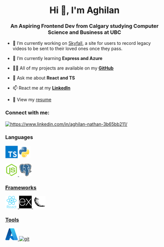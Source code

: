 <h1 align="center">Hi 👋, I'm Aghilan</h1>
<h3 align="center">An Aspiring Frontend Dev from Calgary studying Computer Science and Business at UBC</h3>

- 🔭 I’m currently working on [Skyfall](https://github.com/aghilann/Skyfall), a site for users to record legacy videos to be sent to their loved ones once they pass. 

- 🌱 I’m currently learning **Express and Azure**

- 👨‍💻 All of my projects are available on my **[GitHub](https://github.com/aghilann/)**
- 💬 Ask me about **React and TS**

- 📫 React me at my **[LinkedIn](https://www.linkedin.com/in/aghilan-nathan-3b65bb211/)**

- 📄 View my [resume](https://github.com/aghilann/v4/blob/main/static/Aghilan's%20Resume.pdf)

<h3 align="left">Connect with me:</h3>
<p align="left">
<a href="https://linkedin.com/in/https://www.linkedin.com/in/aghilan-nathan-3b65bb211/" target="blank"><img align="center" src="https://raw.githubusercontent.com/rahuldkjain/github-profile-readme-generator/master/src/images/icons/Social/linked-in-alt.svg" alt="https://www.linkedin.com/in/aghilan-nathan-3b65bb211/" height="30" width="40" /></a>
</p>

<h3 align="left">Languages</h3>
<p align="left">




<img src="https://raw.githubusercontent.com/devicons/devicon/master/icons/typescript/typescript-original.svg" alt="typescript" width="40" height="40"/><img src="https://raw.githubusercontent.com/devicons/devicon/master/icons/python/python-original.svg" alt="python" width="40" height="40"/> </a> <a href="https://git-scm.com/" target="_blank" rel="noreferrer">
  
  <img src="https://github.com/devicons/devicon/blob/master/icons/nodejs/nodejs-original.svg" alt="typescript" width="40" height="40"/>
  
  <img src="https://github.com/devicons/devicon/blob/master/icons/postgresql/postgresql-original.svg" alt="typescript" width="40" height="40"/>
  
  <h3 align="left">Frameworks</h3>
<p align="left">
  <img src="https://raw.githubusercontent.com/devicons/devicon/master/icons/react/react-original-wordmark.svg" alt="react" width="40" height="40"/>
  <img style="-webkit-filter: invert(1);filter: invert(1);" src="https://github.com/devicons/devicon/blob/master/icons/express/express-original.svg" alt="react" width="40" height="40"/>
  <img src="https://github.com/devicons/devicon/blob/master/icons/flask/flask-original.svg" alt="react" width="40" height="40"/>
  <h3 align="left">Tools</h3>
<p align="left">
  <img src="https://github.com/devicons/devicon/blob/master/icons/azure/azure-original.svg" alt="react" width="40" height="40"/>
  <img src="https://www.vectorlogo.zone/logos/git-scm/git-scm-icon.svg" alt="git" width="40" height="40"/>
</p>
